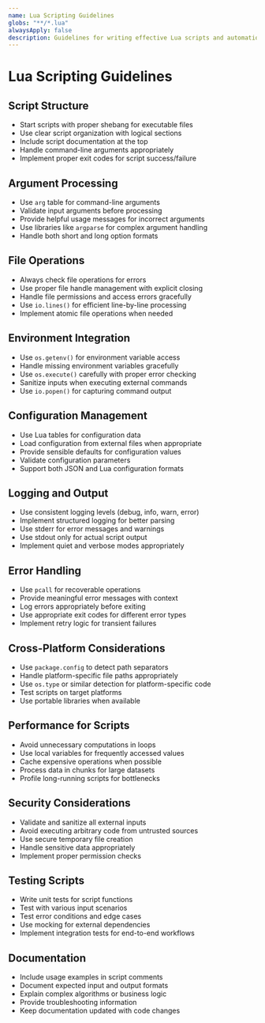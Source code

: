 ```yaml
---
name: Lua Scripting Guidelines
globs: "**/*.lua"
alwaysApply: false
description: Guidelines for writing effective Lua scripts and automation
---
```


# Lua Scripting Guidelines

## Script Structure

- Start scripts with proper shebang for executable files
- Use clear script organization with logical sections
- Include script documentation at the top
- Handle command-line arguments appropriately
- Implement proper exit codes for script success/failure

## Argument Processing

- Use `arg` table for command-line arguments
- Validate input arguments before processing
- Provide helpful usage messages for incorrect arguments
- Use libraries like `argparse` for complex argument handling
- Handle both short and long option formats

## File Operations

- Always check file operations for errors
- Use proper file handle management with explicit closing
- Handle file permissions and access errors gracefully
- Use `io.lines()` for efficient line-by-line processing
- Implement atomic file operations when needed

## Environment Integration

- Use `os.getenv()` for environment variable access
- Handle missing environment variables gracefully
- Use `os.execute()` carefully with proper error checking
- Sanitize inputs when executing external commands
- Use `io.popen()` for capturing command output

## Configuration Management

- Use Lua tables for configuration data
- Load configuration from external files when appropriate
- Provide sensible defaults for configuration values
- Validate configuration parameters
- Support both JSON and Lua configuration formats

## Logging and Output

- Use consistent logging levels (debug, info, warn, error)
- Implement structured logging for better parsing
- Use stderr for error messages and warnings
- Use stdout only for actual script output
- Implement quiet and verbose modes appropriately

## Error Handling

- Use `pcall` for recoverable operations
- Provide meaningful error messages with context
- Log errors appropriately before exiting
- Use appropriate exit codes for different error types
- Implement retry logic for transient failures

## Cross-Platform Considerations

- Use `package.config` to detect path separators
- Handle platform-specific file paths appropriately
- Use `os.type` or similar detection for platform-specific code
- Test scripts on target platforms
- Use portable libraries when available

## Performance for Scripts

- Avoid unnecessary computations in loops
- Use local variables for frequently accessed values
- Cache expensive operations when possible
- Process data in chunks for large datasets
- Profile long-running scripts for bottlenecks

## Security Considerations

- Validate and sanitize all external inputs
- Avoid executing arbitrary code from untrusted sources
- Use secure temporary file creation
- Handle sensitive data appropriately
- Implement proper permission checks

## Testing Scripts

- Write unit tests for script functions
- Test with various input scenarios
- Test error conditions and edge cases
- Use mocking for external dependencies
- Implement integration tests for end-to-end workflows

## Documentation

- Include usage examples in script comments
- Document expected input and output formats
- Explain complex algorithms or business logic
- Provide troubleshooting information
- Keep documentation updated with code changes